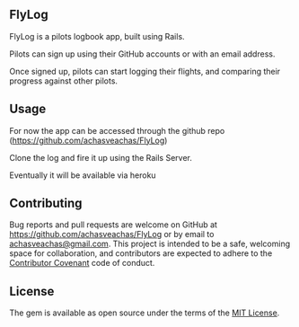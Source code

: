 ## FlyLog

FlyLog is a pilots logbook app, built using Rails.

Pilots can sign up using their GitHub accounts or with an email address.

Once signed up, pilots can start logging their flights, and comparing their progress against other pilots.

## Usage

For now the app can be accessed through the github repo (https://github.com/achasveachas/FlyLog)

Clone the log and fire it up using the Rails Server.

Eventually it will be available via heroku

## Contributing

Bug reports and pull requests are welcome on GitHub at https://github.com/achasveachas/FlyLog or by email to achasveachas@gmail.com. This project is intended to be a safe, welcoming space for collaboration, and contributors are expected to adhere to the [Contributor Covenant](http://contributor-covenant.org) code of conduct.


## License

The gem is available as open source under the terms of the [MIT License](http://opensource.org/licenses/MIT).
